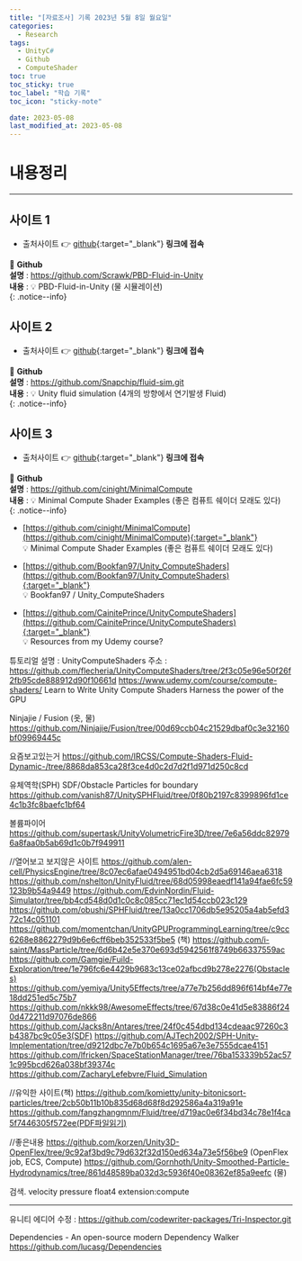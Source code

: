 ```yaml
---
title: "[자료조사] 기록 2023년 5월 8일 월요일"
categories:
  - Research
tags:
  - UnityC#
  - Github
  - ComputeShader
toc: true
toc_sticky: true
toc_label: "학습 기록"
toc_icon: "sticky-note"

date: 2023-05-08
last_modified_at: 2023-05-08
---
```


# 내용정리

---

## 사이트 1

- 출처사이트 👉 [github](https://github.com/Scrawk/PBD-Fluid-in-Unity){:target="_blank"} **링크에 접속** <br> 

📌 **Github** <br>
**설명** : https://github.com/Scrawk/PBD-Fluid-in-Unity<br>
**내용** : 💡 PBD-Fluid-in-Unity (물 시뮬레이션)<br>
{: .notice--info}

## 사이트 2

- 출처사이트 👉 [github](https://github.com/Snapchip/fluid-sim.git){:target="_blank"} **링크에 접속** <br> 

📌 **Github** <br>
**설명** : https://github.com/Snapchip/fluid-sim.git<br>
**내용** : 💡 Unity fluid simulation (4개의 방향에서 연기발생 Fluid)<br>
{: .notice--info}

## 사이트 3

- 출처사이트 👉 [github](https://github.com/cinight/MinimalCompute){:target="_blank"} **링크에 접속** <br> 

📌 **Github** <br>
**설명** : https://github.com/cinight/MinimalCompute<br>
**내용** : 💡 Minimal Compute Shader Examples (좋은 컴퓨트 쉐이더 모래도 있다)<br>
{: .notice--info}

- [https://github.com/cinight/MinimalCompute](https://github.com/cinight/MinimalCompute){:target="_blank"}<br>
  💡 Minimal Compute Shader Examples (좋은 컴퓨트 쉐이더 모래도 있다)<br>

- [https://github.com/Bookfan97/Unity_ComputeShaders](https://github.com/Bookfan97/Unity_ComputeShaders){:target="_blank"}<br>
  💡 Bookfan97 / Unity_ComputeShaders<br>

- [https://github.com/CainitePrince/UnityComputeShaders](https://github.com/CainitePrince/UnityComputeShaders){:target="_blank"}<br>
  💡 Resources from my Udemy course?<br>

튜토리얼
설명 : UnityComputeShaders
주소 : https://github.com/flecheria/UnityComputeShaders/tree/2f3c05e96e50f26f2fb95cde888912d90f10661d
https://www.udemy.com/course/compute-shaders/
Learn to Write Unity Compute Shaders
Harness the power of the GPU

Ninjajie / Fusion (옷, 물)
https://github.com/Ninjajie/Fusion/tree/00d69ccb04c21529dbaf0c3e32160bf09969445c

요즘보고있는거
https://github.com/IRCSS/Compute-Shaders-Fluid-Dynamic-/tree/8868da853ca28f3ce4d0c2d7d2f1d971d250c8cd

유체역학(SPH) SDF/Obstacle Particles for boundary
https://github.com/vanish87/UnitySPHFluid/tree/0f80b2197c8399896fd1ce4c1b3fc8baefc1bf64

볼륨파이어
https://github.com/supertask/UnityVolumetricFire3D/tree/7e6a56ddc829796a8faa0b5ab69d1c0b7f949911

//열어보고 보지않은 사이트
https://github.com/alen-cell/PhysicsEngine/tree/8c07ec6afae0494951bd04cb2d5a69146aea6318
https://github.com/nshelton/UnityFluid/tree/68d05998eaedf141a94fae6fc59123b9b54a9449
https://github.com/EdvinNordin/Fluid-Simulator/tree/bb4cd548d0d1c0c8c085cc71ec1d54ccb023c129
https://github.com/obushi/SPHFluid/tree/13a0cc1706db5e95205a4ab5efd372c14c051101
https://github.com/momentchan/UnityGPUProgrammingLearning/tree/c9cc6268e8862279d9b6e6cff6beb352533f5be5 (책)
https://github.com/i-saint/MassParticle/tree/6d6b42e5e370e693d5942561f8749b66337559ac
https://github.com/Gamgie/Fuild-Exploration/tree/1e796fc6e4429b9683c13ce02afbcd9b278e2276(Obstacles)
https://github.com/yemiya/Unity5Effects/tree/a77e7b256dd896f614bf4e77e18dd251ed5c75b7
https://github.com/nkkk98/AwesomeEffects/tree/67d38c0e41d5e83886f240d472211d97076de866
https://github.com/Jacks8n/Antares/tree/24f0c454dbd134cdeaac97260c3b4387bc9c05e3(SDF)
https://github.com/AJTech2002/SPH-Unity-Implementation/tree/d9212dbc7e7b0b654c1695a67e3e7555dcae4151
https://github.com/lfricken/SpaceStationManager/tree/76ba153339b52ac571c995bcd626a038bf39374c
https://github.com/ZacharyLefebvre/Fluid_Simulation

//유익한 사이트(책)
https://github.com/komietty/unity-bitonicsort-particles/tree/2cb50b11b10b835d68d68f8d292586a4a319a91e
https://github.com/fangzhangmnm/Fluid/tree/d719ac0e6f34bd34c78e1f4ca5f7446305f572ee(PDF파일읽기)

//좋은내용
https://github.com/korzen/Unity3D-OpenFlex/tree/9c92af3bd9c79d632f32d150ed634a73e5f56be9 (OpenFlex job, ECS, Compute)
https://github.com/Gornhoth/Unity-Smoothed-Particle-Hydrodynamics/tree/861d48589ba032d3c5936f40e08362ef85a9eefc (물)

검색.
velocity pressure float4 extension:compute

---
<!--
## 사이트 2

- 출처사이트 👉 [https://qiita.com/toRisouP/items/3ced60a755ab297eb463](https://qiita.com/toRisouP/items/3ced60a755ab297eb463){:target="_blank"} **링크에 접속** <br> 

📌 **블로그** <br>
**설명** : 일본어 블로그<br>
**내용** : UniRx&UniTask란?<br>
{: .notice--info}

## 사이트 3

- 출처사이트 👉 [https://speakerdeck.com/torisoup/unitask2020?slide=49](https://speakerdeck.com/torisoup/unitask2020?slide=49){:target="_blank"} **링크에 접속** <br> 
- 출처사이트 👉 [https://qiita.com/toRisouP/items/8f66fd952eaffeaf3107](https://qiita.com/toRisouP/items/8f66fd952eaffeaf3107){:target="_blank"} **링크에 접속** <br> 

📌 **블로그** <br>
**설명** : 일본어 파워포인트 모음 사이트<br>
**내용** : UniTask 사용법 2020 / UniTask2020 내용이 좋다.<br>
{: .notice--info}


![image](https://media.giphy.com/media/QKZfbgNK9oFkQ/giphy.gif){: .align-center}

https://speakerdeck.com/torisoup/unityniokerushe-ji-patan?slide=65
https://qiita.com/dwl/items/9b9f51e404a8682c553b
https://qiita.com/RYA234/items/ba73e6c37f1c39b1aeba

## 사이트 2
- [하나치루의 내 노트](https://www.hanachiru-blog.com/search?q=Unitask){:target="_blank"} **링크에 접속** <br> 

📌 **블로그** <br>
**설명** : 일본어 블로그<br>
**내용** : C#, Unity, Shader, UniRx<br>
{: .notice--info}

## 사이트 3
- [UniRx 안티 패턴 컬렉션](https://qiita.com/toRisouP/items/91b7860af5e3eab037fc){:target="_blank"} **링크에 접속** <br>

📌 **블로그** <br>
**설명** : 일본어 블로그<br>
**내용** : Qiita 사이트 블로그<br>
{: .notice--info}




📌 **블로그** <br>
**설명** : 일본어 블로그<br>
**내용** : C#, Unity, Shader, UniRx<br>
{: .notice--info}

🔔 **포스팅 공지** <br><br>
현재 작성한 포스팅은 **깃 블로그 시작 세팅**과 관련된 내용입니다.<br>
minimal-mistakes 테마의 커스터마이징 및 포스팅에 관해서도 진행할 예정이니, 
**Github_Blog 카테고리**를 클릭하셔서 확인해보세요!<br>
{: .notice--success}    //녹색
{: .notice--primary}    //회색
{: .notice--info}       //파랑
{: .notice--warning}    //노랑
{: .notice--danger}     //빨강
-->

유니티 에디어 수정 : https://github.com/codewriter-packages/Tri-Inspector.git <br>

Dependencies - An open-source modern Dependency Walker <br>
https://github.com/lucasg/Dependencies
